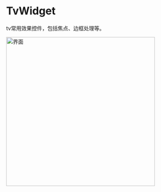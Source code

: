 # TvWidget
tv常用效果控件，包括焦点、边框处理等。

<img src="https://github.com/evilbinary/TvWidget/raw/master/data/device-shot1.png" alt="界面" style="max-width:800px;" width="400px" />